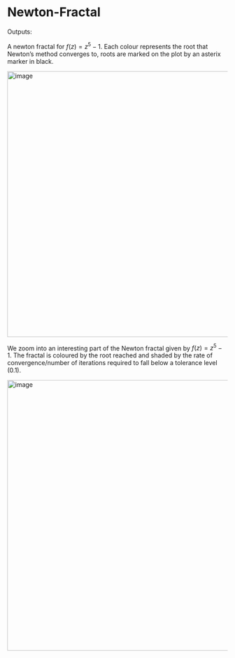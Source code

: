 # Newton-Fractal

Outputs:

A newton fractal for $f(z) = z^5 − 1$. Each colour represents the root that Newton’s method converges to, roots are marked on the plot by an asterix marker in black. 

<img width="607" alt="image" src="https://user-images.githubusercontent.com/65096232/183160611-b323112b-e2ca-40c7-b1bd-92e1bd73a109.png">

We zoom into an interesting part of the Newton fractal given by $f(z) = z^5 − 1$. The fractal is coloured by the root reached and shaded by the rate of convergence/number of iterations required to fall below a tolerance level (0.1).

<img width="618" alt="image" src="https://user-images.githubusercontent.com/65096232/183165312-6a88022b-184f-4a5a-adec-2bfa82e02835.png">
